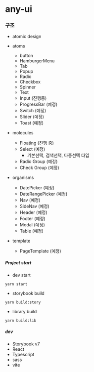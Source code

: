 # any-ui

### 구조

- atomic design

- atoms
  - button
  - HamburgerMenu
  - Tab
  - Popup
  - Radio
  - Checkbox
  - Spinner
  - Text
  - Input (진행중)
  - ProgressBar (예정)
  - Switch (예정)
  - Slider (예정)
  - Toast (예정)
- molecules
  - Floating (진행 중)
  - Select (예정)
    - 기본선택, 검색선택, 다중선택 타입
  - Radio Group (예정)
  - Check Group (예정)
- organisms
  - DatePicker (예정)
  - DateRangePicker (예정)
  - Nav (예정)
  - SideNav (예정)
  - Header (예정)
  - Footer (예정)
  - Modal (예정)
  - Table (예정)
- template
  - PageTemplate (예정)

##### Project start

- dev start

```
yarn start
```

- storybook build

```
yarn build:story
```

- library build

```
yarn build:lib
```

##### dev

- Storybook v7
- React
- Typescript
- sass
- vite
